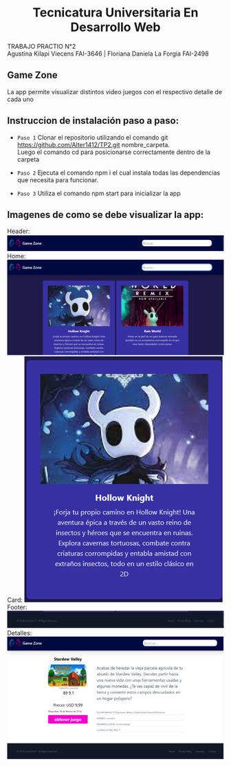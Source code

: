 <h1 align="center"> Tecnicatura Universitaria En Desarrollo Web </h1>
TRABAJO PRACTIO N°2 <br>
Agustina Kilapi Viecens FAI-3646 | Floriana Daniela La Forgia FAI-2498

<h2>Game Zone </h2>
La app permite visualizar distintos video juegos con el respectivo detalle de cada uno 

<h2>Instruccion de instalación paso a paso: </h2>

- `Paso 1` Clonar el repositorio utilizando el comando git  https://github.com/Alter1412/TP2.git nombre_carpeta.<br> 
  Luego el comando cd para posicionarse correctamente dentro de la carpeta
  
- `Paso 2` Ejecuta el comando npm i el cual instala todas las dependencias que necesita para funcionar.
  
- `Paso 3` Utiliza el comando npm start para inicializar la app

<h2>Imagenes de como se debe visualizar la app: </h2>
Header:
<img src="videojuegos\src\assets\img\Screenshot_5.png">
<br>
Home:
<img src="videojuegos\src\assets\img\Screenshot_1.png">
<br>
Card:
<img src="videojuegos\src\assets\img\Screenshot_2.png">
<br>
Footer:
<img src="videojuegos\src\assets\img\Screenshot_6.png">
<br>
Detalles:
<img src="videojuegos\src\assets\img\Screenshot_4.png">


